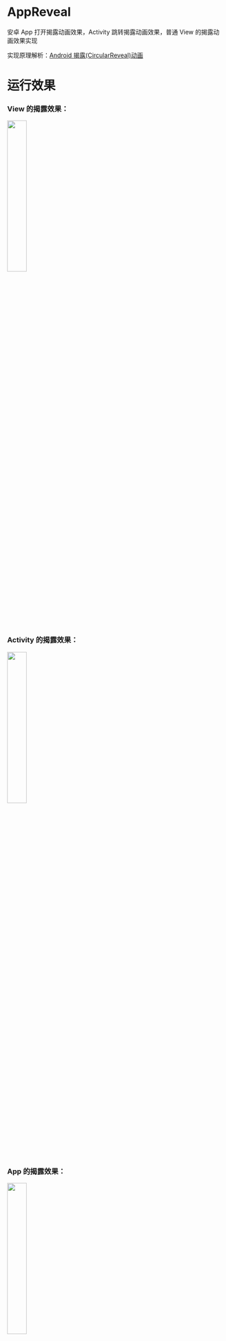 # AppReveal
安卓 App 打开揭露动画效果，Activity 跳转揭露动画效果，普通 View 的揭露动画效果实现

实现原理解析：[Android 揭露(CircularReveal)动画](https://juejin.im/post/5de2428ae51d4543172e8252)

# 运行效果
### View 的揭露效果：
<img src="https://github.com/xiaofei-dev/AppReveal/blob/master/art/View%E6%8F%AD%E9%9C%B2.gif" width="30%" height="30%">

### Activity 的揭露效果：
<img src="https://github.com/xiaofei-dev/AppReveal/blob/master/art/Activity%E6%8F%AD%E9%9C%B2.gif" width="30%" height="30%">

### App 的揭露效果：
<img src="https://github.com/xiaofei-dev/AppReveal/blob/master/art/App%E6%8F%AD%E9%9C%B2.gif" width="30%" height="30%">

